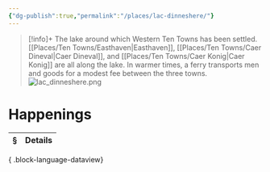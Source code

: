 ```yaml
---
{"dg-publish":true,"permalink":"/places/lac-dinneshere/"}
---
```


> [!info]+
The lake around which Western Ten Towns has been settled. [[Places/Ten Towns/Easthaven\|Easthaven]], [[Places/Ten Towns/Caer Dineval\|Caer Dineval]], and [[Places/Ten Towns/Caer Konig\|Caer Konig]] are all along the lake. In warmer times, a ferry transports men and goods for a modest fee between the three towns.
![lac_dinneshere.png](/img/user/_attachments/locations/lac_dinneshere.png)

# Happenings
| § | Details |
| - | ------- |

{ .block-language-dataview}
